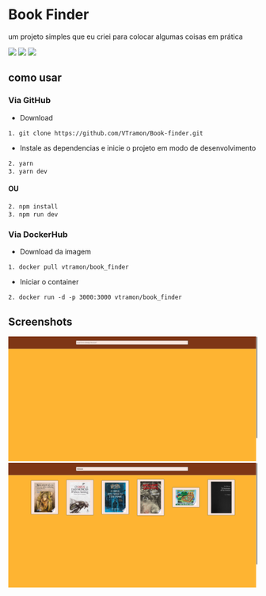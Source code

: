 # Book Finder

um projeto simples que eu criei para colocar algumas coisas em prática

<img src="https://img.shields.io/static/v1?label=LICENSE&message=MIT&color=%3CCOLOR%3E&style=%3CSTYLE%3E&logo=%3CLOGO%3E" />   <img src="https://img.shields.io/static/v1?label=axios&message=0.22.0&color=%3CCOLOR%3E&style=%3CSTYLE%3E&logo=%3CLOGO%3E" />   <img src="https://img.shields.io/static/v1?label=styled-components&message=^5.2.3&color=%3CCOLOR%3E&style=%3CSTYLE%3E&logo=%3CLOGO%3E" />

## como usar

### Via GitHub

* Download
```
1. git clone https://github.com/VTramon/Book-finder.git
```
* Instale as dependencias e inicie o projeto em modo de desenvolvimento
```
2. yarn 
3. yarn dev
```

#### OU

```
2. npm install 
3. npm run dev
```

### Via DockerHub

* Download da imagem 

```
1. docker pull vtramon/book_finder
```
* Iniciar o container
```
2. docker run -d -p 3000:3000 vtramon/book_finder
```


## Screenshots

![imagem da página](ScreenShots/book_finder.png)
![outra imagem da página](ScreenShots/book_finder2.png)
